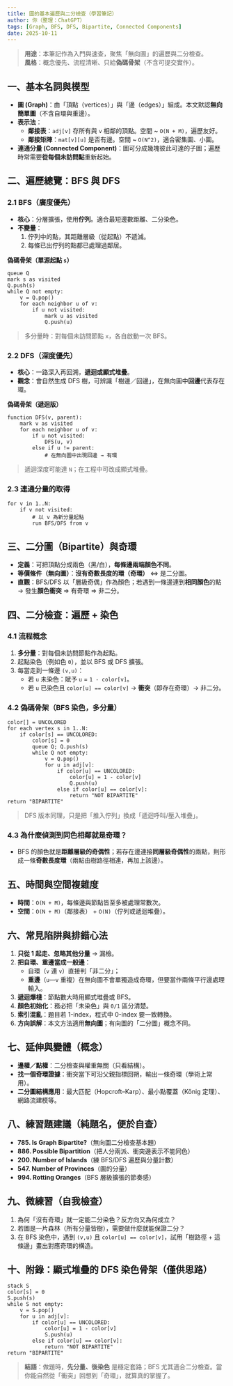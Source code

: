 ```yaml
---
title: 圖的基本遍歷與二分檢查（學習筆記）
author: 你（整理：ChatGPT）
tags: [Graph, BFS, DFS, Bipartite, Connected Components]
date: 2025-10-11
---
```


> **用途**：本筆記作為入門與速查，聚焦「無向圖」的遍歷與二分檢查。  
> **風格**：概念優先、流程清晰、只給**偽碼骨架**（不含可提交實作）。

## 一、基本名詞與模型

- **圖 (Graph)**：由「頂點（vertices）」與「邊（edges）」組成。本文默認**無向簡單圖**（不含自環與重邊）。
- **表示法**：
  - **鄰接表**：`adj[v]` 存所有與 `v` 相鄰的頂點。空間 ~ `O(N + M)`，遍歷友好。
  - **鄰接矩陣**：`mat[v][u]` 是否有邊。空間 ~ `O(N^2)`，適合密集圖、小圖。
- **連通分量 (Connected Component)**：圖可分成幾塊彼此可達的子圖；遍歷時常需要**從每個未訪問點**重新起始。

## 二、遍歷總覽：BFS 與 DFS

### 2.1 BFS（廣度優先）
- **核心**：分層擴張，使用**佇列**。適合最短邊數距離、二分染色。
- **不變量**：
  1. 佇列中的點，其距離層級（從起點）不遞減。
  2. 每條已出佇列的點都已處理過鄰居。

**偽碼骨架（單源起點 `s`）**
```
queue Q
mark s as visited
Q.push(s)
while Q not empty:
    v = Q.pop()
    for each neighbor u of v:
        if u not visited:
            mark u as visited
            Q.push(u)
```
> 多分量時：對每個未訪問節點 `x`，各自啟動一次 BFS。

### 2.2 DFS（深度優先）
- **核心**：一路深入再回溯，**遞迴或顯式堆疊**。
- **觀念**：會自然生成 DFS 樹，可辨識「樹邊／回邊」，在無向圖中**回邊**代表存在環。

**偽碼骨架（遞迴版）**
```
function DFS(v, parent):
    mark v as visited
    for each neighbor u of v:
        if u not visited:
            DFS(u, v)
        else if u != parent:
            # 在無向圖中出現回邊 → 有環
```
> 遞迴深度可能達 `N`；在工程中可改成顯式堆疊。

### 2.3 連通分量的取得
```
for v in 1..N:
    if v not visited:
        # 以 v 為新分量起點
        run BFS/DFS from v
```

## 三、二分圖（Bipartite）與奇環

- **定義**：可把頂點分成兩色（黑/白），**每條邊兩端顏色不同**。
- **等價條件（無向圖）**：**沒有奇數長度的環（奇環）** ⇔ 是二分圖。
- **直觀**：BFS/DFS 以「層級奇偶」作為顏色；若遇到一條邊連到**相同顏色**的點 → 發生**顏色衝突** ⇒ 有奇環 ⇒ 非二分。

## 四、二分檢查：遍歷 + 染色

### 4.1 流程概念
1. **多分量**：對每個未訪問節點作為起點。
2. 起點染色（例如色 `0`），並以 BFS 或 DFS 擴張。
3. 每當走到一條邊 `(v,u)`：
   - 若 `u` 未染色：賦予 `u` = `1 - color[v]`。
   - 若 `u` 已染色且 `color[u] == color[v]` → **衝突**（即存在奇環）→ 非二分。

### 4.2 偽碼骨架（BFS 染色，多分量）
```
color[] = UNCOLORED
for each vertex s in 1..N:
    if color[s] == UNCOLORED:
        color[s] = 0
        queue Q; Q.push(s)
        while Q not empty:
            v = Q.pop()
            for u in adj[v]:
                if color[u] == UNCOLORED:
                    color[u] = 1 - color[v]
                    Q.push(u)
                else if color[u] == color[v]:
                    return "NOT BIPARTITE"
return "BIPARTITE"
```
> DFS 版本同理，只是把「推入佇列」換成「遞迴呼叫/壓入堆疊」。

### 4.3 為什麼偵測到同色相鄰就是奇環？
- BFS 的顏色就是**距離層級的奇偶性**；若存在邊連接**同層級奇偶性**的兩點，則形成一條**奇數長度環**（兩點由樹路徑相連，再加上該邊）。

## 五、時間與空間複雜度

- **時間**：`O(N + M)`，每條邊與節點皆至多被處理常數次。
- **空間**：`O(N + M)`（鄰接表） + `O(N)`（佇列或遞迴堆疊）。

## 六、常見陷阱與排錯心法

1. **只從 1 起走、忽略其他分量** → 漏檢。  
2. **把自環、重邊當成一般邊**：
   - 自環（`v` 連 `v`）直接判「非二分」；
   - **重邊**（`u`—`v` 重複）在無向圖不會單獨造成奇環，但要當作兩條平行邊處理輸入。
3. **遞迴爆棧**：節點數大時用顯式堆疊或 BFS。  
4. **顏色初始化**：務必把「未染色」與 `0/1` 區分清楚。  
5. **索引混亂**：題目若 1-index，程式中 0-index 要一致轉換。  
6. **方向誤解**：本文方法適用**無向圖**；有向圖的「二分圖」概念不同。

## 七、延伸與變體（概念）

- **邊權／點權**：二分檢查與權重無關（只看結構）。  
- **找一個奇環證據**：衝突當下可沿父親指標回朔，輸出一條奇環（學術上常用）。  
- **二分圖結構應用**：最大匹配（Hopcroft–Karp）、最小點覆蓋（Kőnig 定理）、網路流建模等。

## 八、練習題建議（純題名，便於自查）
- **785. Is Graph Bipartite?**（無向圖二分檢查基本題）  
- **886. Possible Bipartition**（把人分兩派、衝突邊表示不能同色）  
- **200. Number of Islands**（練 BFS/DFS 遍歷與分量計數）  
- **547. Number of Provinces**（圖的分量）  
- **994. Rotting Oranges**（BFS 層級擴張的節奏感）

## 九、微練習（自我檢查）
1. 為何「沒有奇環」就一定能二分染色？反方向又為何成立？  
2. 若圖是一片森林（所有分量皆樹），需要做什麼就能保證二分？  
3. 在 BFS 染色中，遇到 `(v,u)` 且 `color[u] == color[v]`，試用「樹路徑 + 這條邊」畫出對應奇環的構造。

## 十、附錄：顯式堆疊的 DFS 染色骨架（僅供思路）
```
stack S
color[s] = 0
S.push(s)
while S not empty:
    v = S.pop()
    for u in adj[v]:
        if color[u] == UNCOLORED:
            color[u] = 1 - color[v]
            S.push(u)
        else if color[u] == color[v]:
            return "NOT BIPARTITE"
return "BIPARTITE"
```

> **結語**：做題時，**先分量、後染色** 是穩定套路；BFS 尤其適合二分檢查。當你能自然從「衝突」回想到「奇環」，就算真的掌握了。
